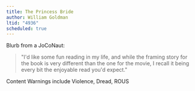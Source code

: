 ```yaml
---
title: The Princess Bride
author: William Goldman
ltid: "4936"
scheduled: true
---
```


Blurb from a JoCoNaut:

> "I'd like some fun reading in my life, and while the framing story for the
> book is very different than the one for the movie, I recall it being every bit
> the enjoyable read you'd expect."

Content Warnings include Violence, Dread, ROUS
